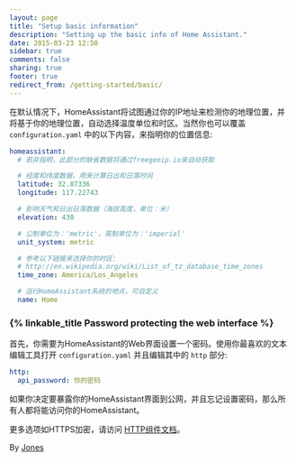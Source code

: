 ```yaml
---
layout: page
title: "Setup basic information"
description: "Setting up the basic info of Home Assistant."
date: 2015-03-23 12:50
sidebar: true
comments: false
sharing: true
footer: true
redirect_from: /getting-started/basic/
---
```


在默认情况下，HomeAssistant将试图通过你的IP地址来检测你的地理位置，并将基于你的地理位置，自动选择温度单位和时区。当然你也可以覆盖 `configuration.yaml` 中的以下内容，来指明你的位置信息:

```yaml
homeassistant:
  # 若非指明，此部分的缺省数据将通过freegeoip.io来自动获取

  # 经度和纬度数据，用来计算日出和日落时间
  latitude: 32.87336
  longitude: 117.22743

  # 影响天气和日出日落数据（海拔高度，单位：米）
  elevation: 430

  # 公制单位为：'metric'，英制单位为：'imperial'
  unit_system: metric

  # 参考以下链接来选择你的时区:
  # http://en.wikipedia.org/wiki/List_of_tz_database_time_zones
  time_zone: America/Los_Angeles

  # 运行HomeAssistant系统的地点，可自定义
  name: Home
```

### {% linkable_title Password protecting the web interface %}

首先，你需要为HomeAssistant的Web界面设置一个密码。使用你最喜欢的文本编辑工具打开 `configuration.yaml` 并且编辑其中的 `http` 部分:

```yaml
http:
  api_password: 你的密码
```

<p class='note warning'>
如果你决定要暴露你的HomeAssistant界面到公网，并且忘记设置密码，那么所有人都将能访问你的HomeAssistant。
</p>

更多选项如HTTPS加密，请访问 [HTTP组件文档](/components/http/)。

By [Jones](https://bbs.hassbian.com/home.php?mod=space&username=Jones)

